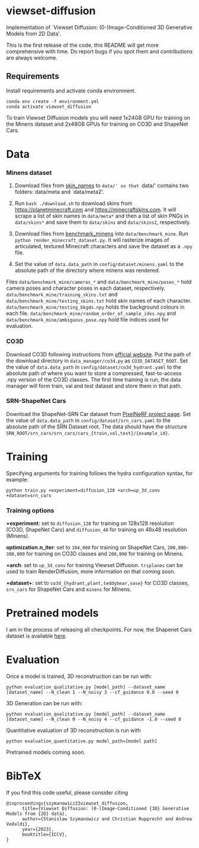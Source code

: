 # viewset-diffusion
Implementation of `Viewset Diffusion: (0-)Image-Conditioned 3D Generative Models from 2D Data'.

This is the first release of the code, this README will get more comprehensive with time.
Do report bugs if you spot them and contributions are always welcome.

## Requirements

Install requirements and activate conda environment.
```
conda env create -f environment.yml
conda activate viewset_diffusion
```

To train Viewset Diffusion models you will need 1x24GB GPU for training on the Minens dataset and 2x48GB GPUs for training on CO3D and ShapeNet Cars. 

# Data

### Minens dataset

1. Download files from [skin_names](https://drive.google.com/drive/folders/13Gk6nJnBjDdl3N2_yjmSomRg6gLrpIZv) to `data/' so that `data/' contains two folders: data/meta and `data/meta2'.

2. Run `bash ./download.sh` to download skins from https://planetminecraft.com and
https://minecraftskins.com. It will scrape a list of skin names in `data/meta*`
and then a list of skin PNGs in `data/skins*` and save them to `data/skins` and
`data/skins2`, respectively.

3. Download files from [benchmark_minens](https://drive.google.com/drive/folders/13Gk6nJnBjDdl3N2_yjmSomRg6gLrpIZv) into `data/benchmark_mine`. Run `python render_minecraft_dataset.py`. 
It will rasterize images of articulated, textured Minecraft characters and save the dataset
as a `.npy` file.

4. Set the value of `data.data_path` in `config/dataset/minens.yaml` to the absolute path of the directory where minens was rendered. 

Files `data/benchmark_mine/cameras_*` and `data/benchmark_mine/poses_*` hold camera poses and character poses in each dataset, respectively.
`data/benchmark_mine/training_skins.txt` and `data/benchmark_mine/testing_skins.txt` hold skin names of each character.
`data/benchmark_mine/testing_bkgds.npy` holds the background colours in each file.
`data/benchmark_mine/random_order_of_sample_idxs.npy` and `data/benchmark_mine/ambiguous_pose.npy` hold file indices used for evaluation.


### CO3D 

Download CO3D following instructions from [official website](https://github.com/facebookresearch/co3d). 
Put the path of the download directory in `data_manager/co3d.py` as `CO3D_DATASET_ROOT`.
Set the value of `data.data_path` in `config/dataset/co3d_hydrant.yaml` to the absolute path of where you want to store a compressed, fast-to-access .npy version of the CO3D classes. 
The first time training is run, the data manager will form train, val and test dataset and store them in that path.

### SRN-ShapeNet Cars

Download the ShapeNet-SRN Car dataset from [PixelNeRF project page](https://drive.google.com/drive/folders/1PsT3uKwqHHD2bEEHkIXB99AlIjtmrEiR).
Set the value of `data.data_path` in `config/dataset/srn_cars.yaml` to the absolute path of the SRN Dataset root.
The data should have the structure `SRN_ROOT/srn_cars/srn_cars/cars_{train,val,test}/{example_id}`. 

# Training

Specifying arguments for training follows the hydra configuration syntax, for example:

```
python train.py +experiment=diffusion_128 +arch=up_3d_conv +dataset=srn_cars
```

### Training options

**+experiment**: set to `diffusion_128` for training on 128x128 resolution (CO3D, ShapeNet Cars) and `diffusion_48` for training on 48x48 resolution (Minens).

**optimization.n_iter**: set to `104,000` for training on ShapeNet Cars, `200,000`-`300,000` for training on CO3D classes and `200,000` for training on Minens.

**+arch**: set to `up_3d_conv` for training Viewset Diffusion. `triplanes` can be used to train RenderDiffusion, more information on that coming soon.

**+dataset+**: set to `co3d_{hydrant,plant,teddybear,vase}` for CO3D classes, `srn_cars` for ShapeNet Cars and `minens` for Minens.

# Pretrained models

I am in the process of releasing all checkpoints. For now, the Shapenet Cars dataset is available [here](https://drive.google.com/drive/folders/1837UhwVTFNbozUI7RKFdVpFOjTETVvMz?usp=sharing).

# Evaluation

Once a model is trained, 3D reconstruction can be run with:
```
python evaluation_qualitative.py [model_path] --dataset_name [dataset_name] --N_clean 1 --N_noisy 3 --cf_guidance 0.0 --seed 0
```

3D Generation can be run with:
```
python evaluation_qualitative.py [model_path] --dataset_name [dataset_name] --N_clean 0 --N_noisy 4 --cf_guidance -1.0 --seed 0
```

Quantitative evaluation of 3D reconstruction is run with
```
python evaluation_quantitative.py model_path=[model path]
```

Pretrained models coming soon.

# BibTeX

If you find this code useful, please consider citing
```
@inproceedings{szymanowicz23viewset_diffusion,
      title={Viewset Diffusion: (0-)Image-Conditioned {3D} Generative Models from {2D} data},
      author={Stanislaw Szymanowicz and Christian Rupprecht and Andrea Vedaldi},
      year={2023},
      booktitle={ICCV},
}
```
